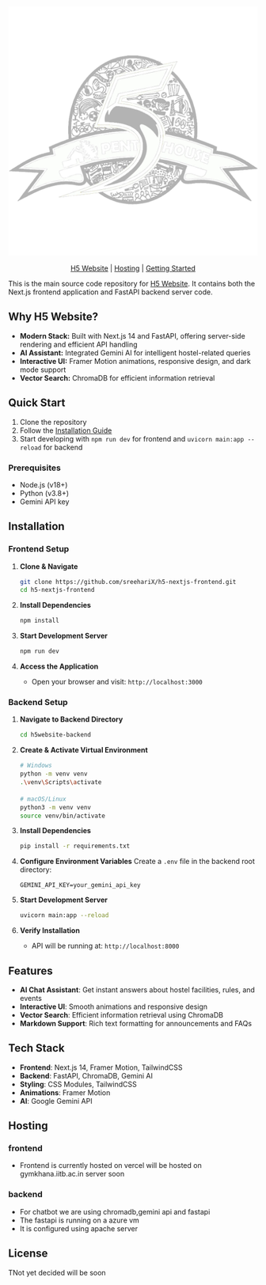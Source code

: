 <div align="center">
  
![h5-logo](public/images/common/H5_Logo_Transparent.png)

[H5 Website] | [Hosting] | [Getting Started]
</div>

This is the main source code repository for [H5 Website]. It contains both the Next.js frontend application and FastAPI backend server code.

[H5 Website]: https://h5-nextjs-frontend.vercel.app/
[Getting Started]: #quick-start
[Hosting]: #hosting

## Why H5 Website?

- **Modern Stack:** Built with Next.js 14 and FastAPI, offering server-side rendering and efficient API handling
- **AI Assistant:** Integrated Gemini AI for intelligent hostel-related queries
- **Interactive UI:** Framer Motion animations, responsive design, and dark mode support
- **Vector Search:** ChromaDB for efficient information retrieval

## Quick Start

1. Clone the repository
2. Follow the [Installation Guide](#installation)
3. Start developing with `npm run dev` for frontend and `uvicorn main:app --reload` for backend

### Prerequisites
- Node.js (v18+)
- Python (v3.8+)
- Gemini API key

## Installation
### Frontend Setup

1. **Clone & Navigate**
   ```bash
   git clone https://github.com/sreehariX/h5-nextjs-frontend.git
   cd h5-nextjs-frontend
   ```

2. **Install Dependencies**
   ```bash
   npm install
   ```

3. **Start Development Server**
   ```bash
   npm run dev
   ```

4. **Access the Application**
   - Open your browser and visit: `http://localhost:3000`
  

### Backend Setup

1. **Navigate to Backend Directory**
   ```bash
   cd h5website-backend
   ```

2. **Create & Activate Virtual Environment**
   ```bash
   # Windows
   python -m venv venv
   .\venv\Scripts\activate

   # macOS/Linux
   python3 -m venv venv
   source venv/bin/activate
   ```

3. **Install Dependencies**
   ```bash
   pip install -r requirements.txt
   ```

4. **Configure Environment Variables**
   Create a `.env` file in the backend root directory:
   ```env
   GEMINI_API_KEY=your_gemini_api_key
   ```

5. **Start Development Server**
   ```bash
   uvicorn main:app --reload
   ```

6. **Verify Installation**
   - API will be running at: `http://localhost:8000`


## Features

- **AI Chat Assistant**: Get instant answers about hostel facilities, rules, and events
- **Interactive UI**: Smooth animations and responsive design
- **Vector Search**: Efficient information retrieval using ChromaDB
- **Markdown Support**: Rich text formatting for announcements and FAQs

## Tech Stack

- **Frontend**: Next.js 14, Framer Motion, TailwindCSS
- **Backend**: FastAPI, ChromaDB, Gemini AI
- **Styling**: CSS Modules, TailwindCSS
- **Animations**: Framer Motion
- **AI**: Google Gemini API

## Hosting 

### frontend
- Frontend is currently hosted on vercel will be hosted on gymkhana.iitb.ac.in server soon


### backend
- For chatbot we are using chromadb,gemini api and fastapi
- The fastapi is running on a azure vm
- It is configured using apache server


## License

TNot yet decided will be soon
